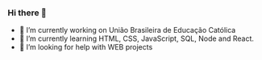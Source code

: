 ### Hi there 👋

- 🔭 I’m currently working on União Brasileira de Educação Católica 
- 🌱 I’m currently learning HTML, CSS, JavaScript, SQL, Node and React.
- 🤔 I’m looking for help with WEB projects
